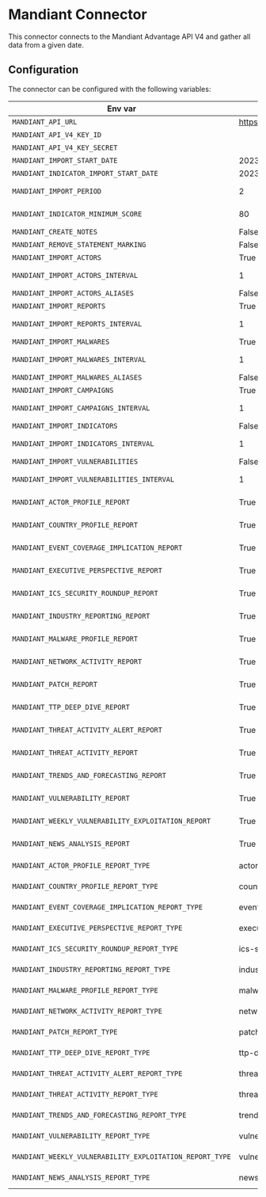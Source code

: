 # Mandiant Connector

This connector connects to the Mandiant Advantage API V4 and gather all data from a given date.

## Configuration

The connector can be configured with the following variables:

| Env var                                                  | Default                               | Description                                                                 |
|----------------------------------------------------------|---------------------------------------|-----------------------------------------------------------------------------|
| `MANDIANT_API_URL`                                       | https://api.intelligence.mandiant.com | URL for the Mandiant API                                                    |
| `MANDIANT_API_V4_KEY_ID`                                 |                                       | Mandiant API Key ID                                                         |
| `MANDIANT_API_V4_KEY_SECRET`                             |                                       | Mandiant API Key Secret                                                     |
| `MANDIANT_IMPORT_START_DATE`                             | 2023-01-01                            | Date to start collect data                                                  |
| `MANDIANT_INDICATOR_IMPORT_START_DATE`                   | 2023-01-01                            | Date to start collect indicators                                            |
| `MANDIANT_IMPORT_PERIOD`                                 | 2                                     | Number of days to fetch in one round trip                                   |
| `MANDIANT_INDICATOR_MINIMUM_SCORE`                       | 80                                    | Minimum score (based on mscore) that an indicator must have to be processed |
| `MANDIANT_CREATE_NOTES`                                  | False                                 | Create notes                                                                |
| `MANDIANT_REMOVE_STATEMENT_MARKING`                      | False                                 | Remove statement marking                                                    |
| `MANDIANT_IMPORT_ACTORS`                                 | True                                  | Enable to collect actors                                                    |
| `MANDIANT_IMPORT_ACTORS_INTERVAL`                        | 1                                     | Interval in hours to check and collect new actors                           |
| `MANDIANT_IMPORT_ACTORS_ALIASES`                         | False                                 | Import actors aliases                                                       |
| `MANDIANT_IMPORT_REPORTS`                                | True                                  | Enable to collect reports                                                   |
| `MANDIANT_IMPORT_REPORTS_INTERVAL`                       | 1                                     | Interval in hours to check and collect new reports                          |
| `MANDIANT_IMPORT_MALWARES`                               | True                                  | Enable to collect malwares                                                  |
| `MANDIANT_IMPORT_MALWARES_INTERVAL`                      | 1                                     | Interval in hours to check and collect new malwares                         |
| `MANDIANT_IMPORT_MALWARES_ALIASES`                       | False                                 | Import malware aliases                                                      |
| `MANDIANT_IMPORT_CAMPAIGNS`                              | True                                  | Enable to collect campaigns                                                 |
| `MANDIANT_IMPORT_CAMPAIGNS_INTERVAL`                     | 1                                     | Interval in hours to check and collect new campaigns                        |
| `MANDIANT_IMPORT_INDICATORS`                             | False                                 | Enable to collect indicators                                                |
| `MANDIANT_IMPORT_INDICATORS_INTERVAL`                    | 1                                     | Interval in hours to check and collect new indicators                       |
| `MANDIANT_IMPORT_VULNERABILITIES`                        | False                                 | Enable to collect vulnerabilities                                           |
| `MANDIANT_IMPORT_VULNERABILITIES_INTERVAL`               | 1                                     | Interval in hours to check and collect new vulnerabilities                  |
| `MANDIANT_ACTOR_PROFILE_REPORT`                          | True                                  | Enable to collect report type actor profile                                 |
| `MANDIANT_COUNTRY_PROFILE_REPORT`                        | True                                  | Enable to collect report type country_profile                               |
| `MANDIANT_EVENT_COVERAGE_IMPLICATION_REPORT`             | True                                  | Enable to collect report type event_coverage_implication                    |
| `MANDIANT_EXECUTIVE_PERSPECTIVE_REPORT`                  | True                                  | Enable to collect report type executive_perspective                         |
| `MANDIANT_ICS_SECURITY_ROUNDUP_REPORT`                   | True                                  | Enable to collect report type ics_security_roundup                          |
| `MANDIANT_INDUSTRY_REPORTING_REPORT`                     | True                                  | Enable to collect report type industry_reporting                            |
| `MANDIANT_MALWARE_PROFILE_REPORT`                        | True                                  | Enable to collect report type malware_profile                               |
| `MANDIANT_NETWORK_ACTIVITY_REPORT`                       | True                                  | Enable to collect report type network_activity_reports                      |
| `MANDIANT_PATCH_REPORT`                                  | True                                  | Enable to collect report type patch_report                                  |
| `MANDIANT_TTP_DEEP_DIVE_REPORT`                          | True                                  | Enable to collect report type ttp_deep_dive                                 |
| `MANDIANT_THREAT_ACTIVITY_ALERT_REPORT`                  | True                                  | Enable to collect report type threat_activity_alert                         |
| `MANDIANT_THREAT_ACTIVITY_REPORT`                        | True                                  | Enable to collect report type threat_activity_report                        |
| `MANDIANT_TRENDS_AND_FORECASTING_REPORT`                 | True                                  | Enable to collect report type trends_and_forecasting                        |
| `MANDIANT_VULNERABILITY_REPORT`                          | True                                  | Enable to collect report type vulnerability_report                          |
| `MANDIANT_WEEKLY_VULNERABILITY_EXPLOITATION_REPORT`      | True                                  | Enable to collect report type weekly_vulnerability_exploitation_report      |
| `MANDIANT_NEWS_ANALYSIS_REPORT`                          | True                                  | Enable to collect report type news_analysis                                 |
| `MANDIANT_ACTOR_PROFILE_REPORT_TYPE`                     | actor-profile                         | Report type on vocabulary `report_types_ov`                                 |
| `MANDIANT_COUNTRY_PROFILE_REPORT_TYPE`                   | country-profile                       | Report type on vocabulary `report_types_ov`                                 |
| `MANDIANT_EVENT_COVERAGE_IMPLICATION_REPORT_TYPE`        | event-coverage                        | Report type on vocabulary `report_types_ov`                                 |
| `MANDIANT_EXECUTIVE_PERSPECTIVE_REPORT_TYPE`             | executive-perspective                 | Report type on vocabulary `report_types_ov`                                 |
| `MANDIANT_ICS_SECURITY_ROUNDUP_REPORT_TYPE`              | ics-security-roundup                  | Report type on vocabulary `report_types_ov`                                 |
| `MANDIANT_INDUSTRY_REPORTING_REPORT_TYPE`                | industry                              | Report type on vocabulary `report_types_ov`                                 |
| `MANDIANT_MALWARE_PROFILE_REPORT_TYPE`                   | malware-profile                       | Report type on vocabulary `report_types_ov`                                 |
| `MANDIANT_NETWORK_ACTIVITY_REPORT_TYPE`                  | network-activity                      | Report type on vocabulary `report_types_ov`                                 |
| `MANDIANT_PATCH_REPORT_TYPE`                             | patch                                 | Report type on vocabulary `report_types_ov`                                 |
| `MANDIANT_TTP_DEEP_DIVE_REPORT_TYPE`                     | ttp-deep-dive                         | Report type on vocabulary `report_types_ov`                                 |
| `MANDIANT_THREAT_ACTIVITY_ALERT_REPORT_TYPE`             | threat-alert                          | Report type on vocabulary `report_types_ov`                                 |
| `MANDIANT_THREAT_ACTIVITY_REPORT_TYPE`                   | threat-activity                       | Report type on vocabulary `report_types_ov`                                 |
| `MANDIANT_TRENDS_AND_FORECASTING_REPORT_TYPE`            | trends-forecasting                    | Report type on vocabulary `report_types_ov`                                 |
| `MANDIANT_VULNERABILITY_REPORT_TYPE`                     | vulnerability                         | Report type on vocabulary `report_types_ov`                                 |
| `MANDIANT_WEEKLY_VULNERABILITY_EXPLOITATION_REPORT_TYPE` | vulnerability-exploitation            | Report type on vocabulary `report_types_ov`                                 |
| `MANDIANT_NEWS_ANALYSIS_REPORT_TYPE`                     | news-analysis                         | Report type on vocabulary `report_types_ov`                                 |